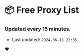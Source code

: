 # :package: Free Proxy List
### Updated every 15 minutes.

- Last updated: `2024-06-18 22:35`

:heart:
